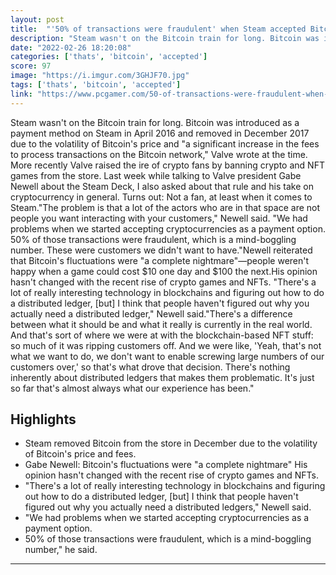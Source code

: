 ```yaml
---
layout: post
title:  "'50% of transactions were fraudulent' when Steam accepted Bitcoin for payments, says Gabe Newell"
description: "Steam wasn't on the Bitcoin train for long. Bitcoin was introduced as a payment method on Steam in April 2016 and removed in December 2017 due to the volatility of Bitcoin's price and \"a significant increase in the fees to process transactions on the Bitcoin network,\" Valve wrote at the time. More recently Valve raised the ire of crypto fans by banning crypto and NFT games from the store. Last week while talking to Valve president Gabe Newell about the Steam Deck, I also asked about that rule and his take on cryptocurrency in general. Turns out: Not a fan, at least when it comes to Steam.\"The problem is that a lot of the actors who are in that space are not people you want interacting with your customers,\" Newell said. \"We had problems when we started accepting cryptocurrencies as a payment option. 50% of those transactions were fraudulent, which is a mind-boggling number. These were customers we didn't want to have.\"Newell reiterated that Bitcoin's fluctuations were \"a complete nightmare\"—people weren't happy when a game could cost $10 one day and $100 the next.His opinion hasn't changed with the recent rise of crypto games and NFTs. \"There's a lot of really interesting technology in blockchains and figuring out how to do a distributed ledger, [but] I think that people haven't figured out why you actually need a distributed ledger,\" Newell said.\"There's a difference between what it should be and what it really is currently in the real world. And that's sort of where we were at with the blockchain-based NFT stuff: so much of it was ripping customers off. And we were like, 'Yeah, that's not what we want to do, we don't want to enable screwing large numbers of our customers over,' so that's what drove that decision. There's nothing inherently about distributed ledgers that makes them problematic. It's just so far that's almost always what our experience has been.\""
date: "2022-02-26 18:20:08"
categories: ['thats', 'bitcoin', 'accepted']
score: 97
image: "https://i.imgur.com/3GHJF70.jpg"
tags: ['thats', 'bitcoin', 'accepted']
link: "https://www.pcgamer.com/50-of-transactions-were-fraudulent-when-steam-accepted-bitcoin-for-payments-says-gabe-newell/"
---
```


Steam wasn't on the Bitcoin train for long. Bitcoin was introduced as a payment method on Steam in April 2016 and removed in December 2017 due to the volatility of Bitcoin's price and \"a significant increase in the fees to process transactions on the Bitcoin network,\" Valve wrote at the time. More recently Valve raised the ire of crypto fans by banning crypto and NFT games from the store. Last week while talking to Valve president Gabe Newell about the Steam Deck, I also asked about that rule and his take on cryptocurrency in general. Turns out: Not a fan, at least when it comes to Steam.\"The problem is that a lot of the actors who are in that space are not people you want interacting with your customers,\" Newell said. \"We had problems when we started accepting cryptocurrencies as a payment option. 50% of those transactions were fraudulent, which is a mind-boggling number. These were customers we didn't want to have.\"Newell reiterated that Bitcoin's fluctuations were \"a complete nightmare\"—people weren't happy when a game could cost $10 one day and $100 the next.His opinion hasn't changed with the recent rise of crypto games and NFTs. \"There's a lot of really interesting technology in blockchains and figuring out how to do a distributed ledger, [but] I think that people haven't figured out why you actually need a distributed ledger,\" Newell said.\"There's a difference between what it should be and what it really is currently in the real world. And that's sort of where we were at with the blockchain-based NFT stuff: so much of it was ripping customers off. And we were like, 'Yeah, that's not what we want to do, we don't want to enable screwing large numbers of our customers over,' so that's what drove that decision. There's nothing inherently about distributed ledgers that makes them problematic. It's just so far that's almost always what our experience has been.\"

## Highlights

- Steam removed Bitcoin from the store in December due to the volatility of Bitcoin's price and fees.
- Gabe Newell: Bitcoin's fluctuations were "a complete nightmare" His opinion hasn't changed with the recent rise of crypto games and NFTs.
- "There's a lot of really interesting technology in blockchains and figuring out how to do a distributed ledger, [but] I think that people haven't figured out why you actually need a distributed ledgers," Newell said.
- "We had problems when we started accepting cryptocurrencies as a payment option.
- 50% of those transactions were fraudulent, which is a mind-boggling number," he said.

---
